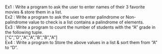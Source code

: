 Ex1 : Write a program to ask the user to enter names of their 3 favorite movies & store them in a list.           
Ex2 : Write a program to ask the user to enter palindrome or Non-palindrome value to check is a list contains a palindrome of elements.          
Ex3 : Write a program to count the number of students with the “A” grade in the following tuple.                        
["C","D","A","A","B","B","A"]                                 
Ex4 : Write a program to Store the above values in a list & sort them from “A” to “D”.          
